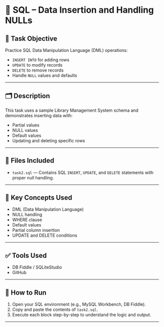 # 🧪 SQL  – Data Insertion and Handling NULLs

## 📌 Task Objective
Practice SQL Data Manipulation Language (DML) operations:
- `INSERT INTO` for adding rows
- `UPDATE` to modify records
- `DELETE` to remove records
- Handle `NULL` values and defaults

---

## 🗂️ Description

This task uses a sample Library Management System schema and demonstrates inserting data with:
- Partial values
- NULL values
- Default values
- Updating and deleting specific rows

---

## 📄 Files Included

- `task2.sql` — Contains SQL `INSERT`, `UPDATE`, and `DELETE` statements with proper null handling.

---

## 🧠 Key Concepts Used

- DML (Data Manipulation Language)
- NULL handling
- WHERE clause
- Default values
- Partial column insertion
- UPDATE and DELETE conditions

---

## ✅ Tools Used

- DB Fiddle / SQLiteStudio
- GitHub

---

## 🚀 How to Run

1. Open your SQL environment (e.g., MySQL Workbench, DB Fiddle).
2. Copy and paste the contents of `task2.sql`.
3. Execute each block step-by-step to understand the logic and output.

---



